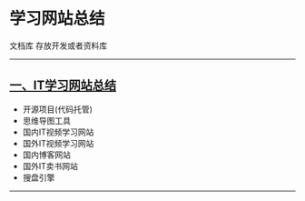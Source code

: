 
# 学习网站总结

文档库 存放开发或者资料库

---

## [一、IT学习网站总结]()

- 开源项目(代码托管)
- 思维导图工具
- 国内IT视频学习网站
- 国外IT视频学习网站
- 国内博客网站
- 国外IT卖书网站
- 搜盘引擎


----
